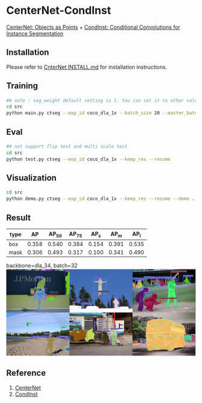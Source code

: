 # CenterNet-CondInst
[CenterNet: Objects as Points](https://arxiv.org/abs/1904.07850) + [CondInst: Conditional Convolutions for Instance Segmentation](https://arxiv.org/abs/2003.05664) 

## Installation
Please refer to [CnterNet INSTALL.md](readme/INSTALL.md) for installation instructions.

## Training
```bash
## note : seg_weight default setting is 1. You can set it to other value to get better performance.
cd src
python main.py ctseg --exp_id coco_dla_1x --batch_size 20 --master_batch 9 --lr 1.25e-4 --gpus 0,1 --num_workers 4
```
## Eval
```bash
## not support flip test and multi scale test
cd src
python test.py ctseg --exp_id coco_dla_1x --keep_res --resume
```
## Visualization
```bash
cd src
python demo.py ctseg --exp_id coco_dla_1x --keep_res --resume --demo ../data/coco/val2017
```

## Result
| type| AP |  AP<sub>50</sub> | AP<sub>75</sub> | AP<sub>s</sub> | AP<sub>m</sub> | AP<sub>l</sub> | 
|-----|------|-----|-----|-----|-----|-----|
|box|0.358|0.540|0.384|0.154|0.391|0.535|
|mask|0.306|0.493|0.317|0.100|0.341|0.490|

backbone=dla_34, batch=32
![](readme/vis.png)

## Reference
1. [CenterNet](https://github.com/xingyizhou/CenterNet)
2. [CondInst](https://github.com/Epiphqny/CondInst)